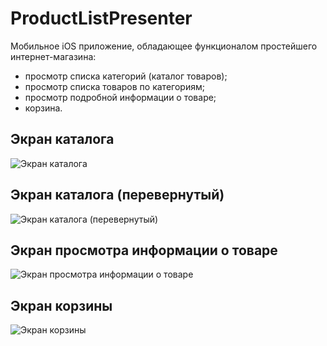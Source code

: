 # ProductListPresenter
Мобильное iOS приложение, обладающее функционалом простейшего интернет-магазина:
* просмотр списка категорий (каталог товаров);
* просмотр списка товаров по категориям;
* просмотр подробной информации о товаре;
* корзина.

## Экран каталога
![Экран каталога](Images/catalog.png "Экран каталога")

## Экран каталога (перевернутый)
![Экран каталога (перевернутый)](Images/catalog_rotated.png?raw=true)

## Экран просмотра информации о товаре
![Экран просмотра информации о товаре](Images/product_details.png?raw=true)

## Экран корзины
![Экран корзины](Images/shopping_cart.png?raw=true)
